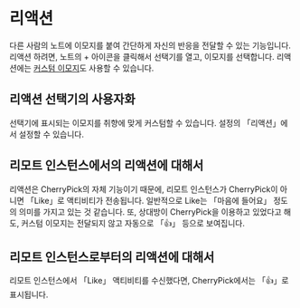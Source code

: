 # 리액션
다른 사람의 노트에 이모지를 붙여 간단하게 자신의 반응을 전달할 수 있는 기능입니다. 리액션 하려면, 노트의 + 아이콘을 클릭해서 선택기를 열고, 이모지를 선택합니다. 리액션에는 [커스텀 이모지](./custom-emoji)도 사용할 수 있습니다.

## 리액션 선택기의 사용자화
선택기에 표시되는 이모지를 취향에 맞게 커스텀할 수 있습니다. 설정의 「리액션」에서 설정할 수 있습니다.

## 리모트 인스턴스에서의 리액션에 대해서
리액션은 CherryPick의 자체 기능이기 때문에, 리모트 인스턴스가 CherryPick이 아니면 「Like」로 액티비티가 전송됩니다. 일반적으로 Like는 「마음에 들어요」 정도의 의미를 가지고 있는 것 같습니다. 또, 상대방이 CherryPick을 이용하고 있었다고 해도, 커스텀 이모지는 전달되지 않고 자동으로 「👍」 등으로 보여집니다.

## 리모트 인스턴스로부터의 리액션에 대해서
리모트 인스턴스에서 「Like」 액티비티를 수신했다면, CherryPick에서는 「👍」로 표시됩니다.
